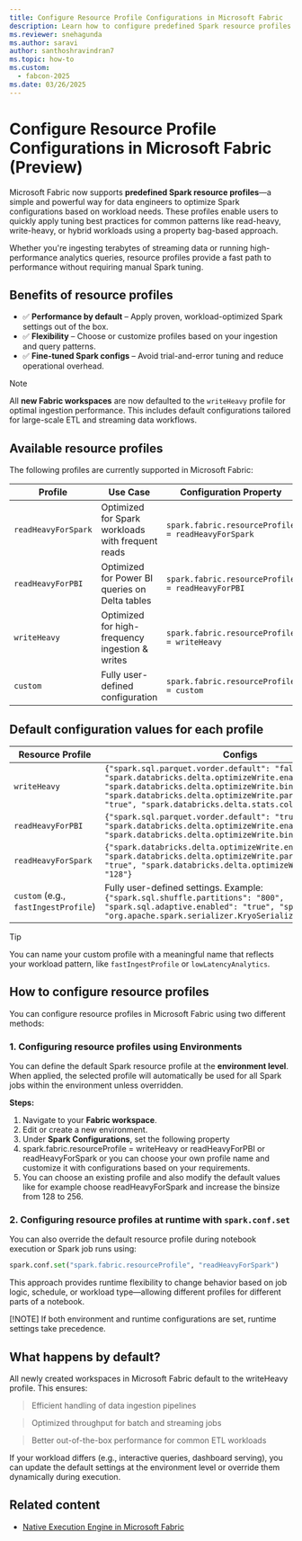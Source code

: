 ```yaml
---
title: Configure Resource Profile Configurations in Microsoft Fabric
description: Learn how to configure predefined Spark resource profiles in Microsoft Fabric to optimize for different workload patterns.
ms.reviewer: snehagunda
ms.author: saravi
author: santhoshravindran7
ms.topic: how-to
ms.custom:
  - fabcon-2025
ms.date: 03/26/2025
---
```


# Configure Resource Profile Configurations in Microsoft Fabric (Preview)

Microsoft Fabric now supports **predefined Spark resource profiles**—a simple and powerful way for data engineers to optimize Spark configurations based on workload needs. These profiles enable users to quickly apply tuning best practices for common patterns like read-heavy, write-heavy, or hybrid workloads using a property bag-based approach.

Whether you're ingesting terabytes of streaming data or running high-performance analytics queries, resource profiles provide a fast path to performance without requiring manual Spark tuning.

## Benefits of resource profiles

- ✅ **Performance by default** – Apply proven, workload-optimized Spark settings out of the box.
- ✅ **Flexibility** – Choose or customize profiles based on your ingestion and query patterns.
- ✅ **Fine-tuned Spark configs** – Avoid trial-and-error tuning and reduce operational overhead.

> [!NOTE]
> All **new Fabric workspaces** are now defaulted to the `writeHeavy` profile for optimal ingestion performance. This includes default configurations tailored for large-scale ETL and streaming data workflows.

## Available resource profiles

The following profiles are currently supported in Microsoft Fabric:

| **Profile**          | **Use Case**                                        | **Configuration Property**                         |
|----------------------|-----------------------------------------------------|----------------------------------------------------|
| `readHeavyForSpark`  | Optimized for Spark workloads with frequent reads   | `spark.fabric.resourceProfile = readHeavyForSpark` |
| `readHeavyForPBI`    | Optimized for Power BI queries on Delta tables      | `spark.fabric.resourceProfile = readHeavyForPBI`   |
| `writeHeavy`         | Optimized for high-frequency ingestion & writes     | `spark.fabric.resourceProfile = writeHeavy`        |
| `custom`             | Fully user-defined configuration                    | `spark.fabric.resourceProfile = custom`            |

## Default configuration values for each profile

| **Resource Profile**     | **Configs** |
|--------------------------|-------------|
| `writeHeavy`             | `{"spark.sql.parquet.vorder.default": "false", "spark.databricks.delta.optimizeWrite.enabled": "false", "spark.databricks.delta.optimizeWrite.binSize": "128", "spark.databricks.delta.optimizeWrite.partitioned.enabled": "true", "spark.databricks.delta.stats.collect": "false"}` |
| `readHeavyForPBI`        | `{"spark.sql.parquet.vorder.default": "true", "spark.databricks.delta.optimizeWrite.enabled": "true", "spark.databricks.delta.optimizeWrite.binSize": "1g"}` |
| `readHeavyForSpark`      | `{"spark.databricks.delta.optimizeWrite.enabled": "true", "spark.databricks.delta.optimizeWrite.partitioned.enabled": "true", "spark.databricks.delta.optimizeWrite.binSize": "128"}` |
| `custom` (e.g., `fastIngestProfile`) | Fully user-defined settings. Example: `{"spark.sql.shuffle.partitions": "800", "spark.sql.adaptive.enabled": "true", "spark.serializer": "org.apache.spark.serializer.KryoSerializer"}` |

> [!TIP]
> You can name your custom profile with a meaningful name that reflects your workload pattern, like `fastIngestProfile` or `lowLatencyAnalytics`.

## How to configure resource profiles

You can configure resource profiles in Microsoft Fabric using two different methods:

### 1. Configuring resource profiles using Environments

You can define the default Spark resource profile at the **environment level**. When applied, the selected profile will automatically be used for all Spark jobs within the environment unless overridden.

**Steps:**

1. Navigate to your **Fabric workspace**.
3. Edit or create a new environment.
4. Under **Spark Configurations**, set the following property
5. spark.fabric.resourceProfile = writeHeavy or readHeavyForPBI or readHeavyForSpark or you can choose your own profile name and customize it with configurations based on your requirements.
6. You can choose an existing profile and also modify the default values like for example choose readHeavyForSpark and increase the binsize from 128 to 256.

### 2. Configuring resource profiles at runtime with `spark.conf.set`

You can also override the default resource profile during notebook execution or Spark job runs using:

```python
spark.conf.set("spark.fabric.resourceProfile", "readHeavyForSpark")
```

This approach provides runtime flexibility to change behavior based on job logic, schedule, or workload type—allowing different profiles for different parts of a notebook.

[!NOTE] If both environment and runtime configurations are set, runtime settings take precedence.


## What happens by default?

All newly created workspaces in Microsoft Fabric default to the writeHeavy profile. This ensures:

> Efficient handling of data ingestion pipelines

> Optimized throughput for batch and streaming jobs

> Better out-of-the-box performance for common ETL workloads

If your workload differs (e.g., interactive queries, dashboard serving), you can update the default settings at the environment level or override them dynamically during execution.


## Related content

- [Native Execution Engine in Microsoft Fabric](./native-execution-engine-overview.md)
